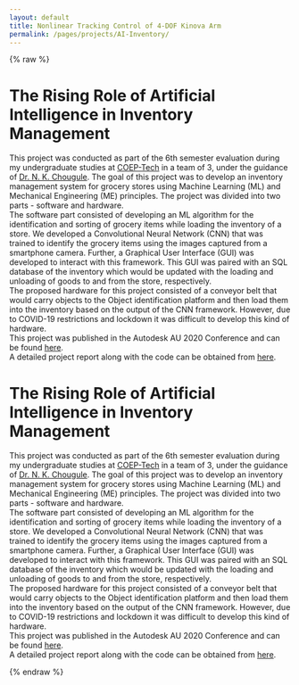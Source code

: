 ```yaml
---
layout: default
title: Nonlinear Tracking Control of 4-DOF Kinova Arm
permalink: /pages/projects/AI-Inventory/
---
```

{% raw %}
<!-- paste the body from AI-Inventory.html here -->
<div class="content_desktop">
    <div class="projects">
        <h1>The Rising Role of Artificial Intelligence in Inventory Management</h1>
        <p>
            This project was conducted as part of the 6th semester evaluation during my undergraduate studies at <a href="https://www.coep.org.in/">COEP-Tech</a> in a team of 3,
            under the guidance of <a href="https://scholar.google.co.in/citations?user=fvFhvSEAAAAJ&hl=en">Dr. N. K. Chougule</a>. The goal of this project was to develop an 
            inventory management system for grocery stores using Machine Learning (ML) and Mechanical Engineering (ME) principles. The project was divided into two parts - 
            software and hardware.<br>
            The software part consisted of developing an ML algorithm for the identification and sorting of grocery items while loading the inventory of a store. We developed a
            Convolutional Neural Network (CNN) that was trained to identify the grocery items using the images captured from a smartphone camera. Further, a Graphical User 
            Interface (GUI) was developed to interact with this framework. This GUI was paired with an SQL database of the inventory which would be updated with the loading and
            unloading of goods to and from the store, respectively.<br>
            The proposed hardware for this project consisted of a conveyor belt that would carry objects to the Object identification platform and then load them into the inventory 
            based on the output of the CNN framework. However, due to COVID-19 restrictions and lockdown it was difficult to develop this kind of hardware.<br>
            This project was published in the Autodesk AU 2020 Conference and can be found <a href="https://www.autodesk.com/autodesk-university/article/Rising-Role-Artificial-Intelligence-Inventory-Management-2020">here</a>.<br>
            A detailed project report along with the code can be obtained from <a href="https://www.researchgate.net/publication/357554750_The_Rising_Role_of_Artificial_Intelligence_in_Inventory_Management">here</a>.
        </p>
    </div>
</div>
<!-- Page content for mobile-->
<div class="content_mobile">
    <div class="projects_mobile">
        <h1>The Rising Role of Artificial Intelligence in Inventory Management</h1>
        <p>
            This project was conducted as part of the 6th semester evaluation during my undergraduate studies at <a href="https://www.coep.org.in/">COEP-Tech</a> in a team of 3,
            under the guidance of <a href="https://scholar.google.co.in/citations?user=fvFhvSEAAAAJ&hl=en">Dr. N. K. Chougule</a>. The goal of this project was to develop an 
            inventory management system for grocery stores using Machine Learning (ML) and Mechanical Engineering (ME) principles. The project was divided into two parts - 
            software and hardware.<br>
            The software part consisted of developing an ML algorithm for the identification and sorting of grocery items while loading the inventory of a store. We developed a
            Convolutional Neural Network (CNN) that was trained to identify the grocery items using the images captured from a smartphone camera. Further, a Graphical User 
            Interface (GUI) was developed to interact with this framework. This GUI was paired with an SQL database of the inventory which would be updated with the loading and
            unloading of goods to and from the store, respectively.<br>
            The proposed hardware for this project consisted of a conveyor belt that would carry objects to the Object identification platform and then load them into the inventory 
            based on the output of the CNN framework. However, due to COVID-19 restrictions and lockdown it was difficult to develop this kind of hardware.<br>
            This project was published in the Autodesk AU 2020 Conference and can be found <a href="https://www.autodesk.com/autodesk-university/article/Rising-Role-Artificial-Intelligence-Inventory-Management-2020">here</a>.<br>
            A detailed project report along with the code can be obtained from <a href="https://www.researchgate.net/publication/357554750_The_Rising_Role_of_Artificial_Intelligence_in_Inventory_Management">here</a>.
        </p>
    </div>
</div>
{% endraw %}